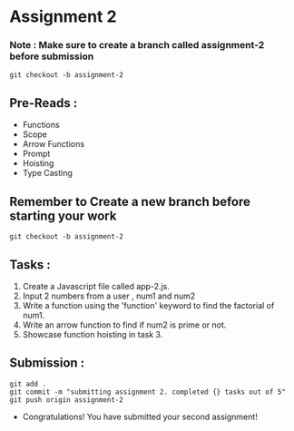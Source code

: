 # Assignment 2

### Note : <strong>Make sure to create a branch called assignment-2 before submission</strong>
```
git checkout -b assignment-2
```

## Pre-Reads :

- Functions
- Scope
- Arrow Functions
- Prompt
- Hoisting
- Type Casting

## Remember to Create a new branch before starting your work

```
git checkout -b assignment-2
```

## Tasks :

1. Create a Javascript file called app-2.js.
2. Input 2 numbers from a user , num1 and num2
3. Write a function using the 'function' keyword to find the factorial of num1.
4. Write an arrow function to find if num2 is prime or not.
5. Showcase function hoisting in task 3.

## Submission :


```
git add .
git commit -m "submitting assignment 2. completed {} tasks out of 5"
git push origin assignment-2
```

- Congratulations! You have submitted your second assignment!
